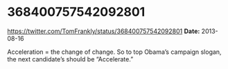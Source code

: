 # 368400757542092801
https://twitter.com/TomFrankly/status/368400757542092801
**Date:** 2013-08-16

Acceleration = the change of change. So to top Obama’s campaign slogan, the next candidate’s should be “Accelerate.”
